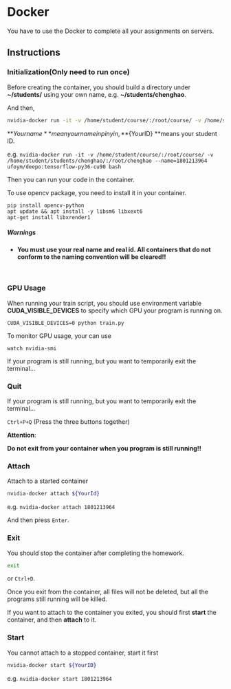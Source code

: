 
# Docker
You have to use the Docker to complete all your assignments on servers.

## Instructions
### Initialization(Only need to run once)
Before creating the container, you should build a directory under **~/students/** using your own name, e.g. **~/students/chenghao**.

And then,
```bash
nvidia-docker run -it -v /home/student/course/:/root/course/ -v /home/student/students/${YourName}/:/root/${YourName} --name=${YourID} ufoym/deepo:tensorflow-py36-cu90 bash
```
**${Yourname} **mean your name in pinyin, **${YourID} **means your student ID.

e.g.  `nvidia-docker run -it -v /home/student/course/:/root/course/ -v /home/student/students/chenghao/:/root/chenghao --name=1801213964 ufoym/deepo:tensorflow-py36-cu90 bash `

Then you can run your code in the container.

To use opencv package, you need to install it in your container.

```
pip install opencv-python
apt update && apt install -y libsm6 libxext6
apt-get install libxrender1
```



##### Warnings
- **You must use your real name and real id. All containers that do not conform to the naming convention will be cleared!!**

  ​

### GPU Usage

When running your train script,  you should use environment variable **CUDA_VISIBLE_DEVICES** to specify which GPU your program is running on. 

```
CUDA_VISIBLE_DEVICES=0 python train.py
```

To monitor GPU usage, your can use

```
watch nvidia-smi
```



If your program is still running, but you want to temporarily exit the terminal...

### Quit

If your program is still running, but you want to temporarily exit the terminal...

`Ctrl+P+Q`  (Press the three buttons together)

**Attention**:

**Do not exit from your container when you program is still running!!**

### Attach

Attach to a started container

```bash
nvidia-docker attach ${YourId}
```

e.g.  `nvidia-docker attach 1801213964  `

And then press  `Enter`.

### Exit

You should stop the container after completing the homework.
```bash
exit
```
or  `Ctrl+D`. 

Once you exit from the container, all files will not be deleted, but all the programs still running will be killed.

If you want to attach to the container you exited, you should first **start** the container, and then **attach** to it.

### Start
You cannot attach to a stopped container, start it first
```bash
nvidia-docker start ${YourID}
```
e.g.  `nvidia-docker start 1801213964  `



